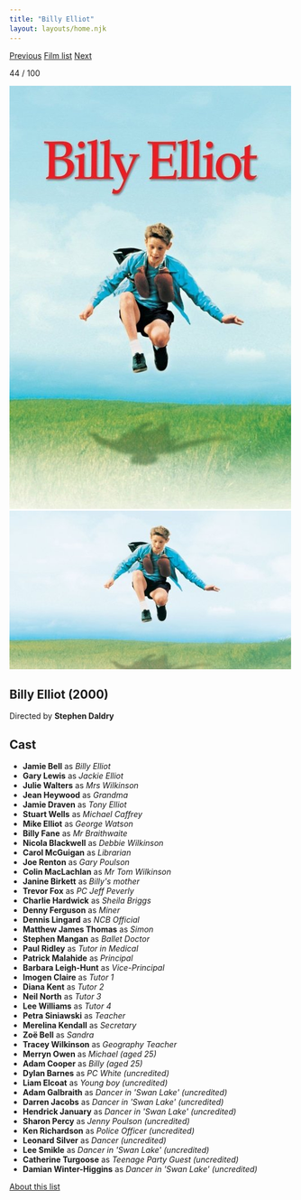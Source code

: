 ```yaml
---
title: "Billy Elliot"
layout: layouts/home.njk
---
```


<nav class="films">
  <a class="prev" href="../the-talented-mr-ripley">Previous</a>
  <a href="../">Film list</a>
  <a class="next" href="../amlie">Next</a>
</nav>

<p>44 / 100</p>

<article class="film">
  <img class="poster" src="../films/posters/billy-elliot.jpg" alt="">
  <img class="backdrop" src="../films/backdrops/billy-elliot.jpg" alt="">

  <h1>Billy Elliot (2000)</h1>

  <p class="director">
    Directed by <strong>Stephen Daldry</strong>
  </p>


  <h2>
    Cast
  </h2>
  <ul>
    <li><strong>Jamie Bell</strong> as <em>Billy Elliot</em></li>
<li><strong>Gary Lewis</strong> as <em>Jackie Elliot</em></li>
<li><strong>Julie Walters</strong> as <em>Mrs Wilkinson</em></li>
<li><strong>Jean Heywood</strong> as <em>Grandma</em></li>
<li><strong>Jamie Draven</strong> as <em>Tony Elliot</em></li>
<li><strong>Stuart Wells</strong> as <em>Michael Caffrey</em></li>
<li><strong>Mike Elliot</strong> as <em>George Watson</em></li>
<li><strong>Billy Fane</strong> as <em>Mr Braithwaite</em></li>
<li><strong>Nicola Blackwell</strong> as <em>Debbie Wilkinson</em></li>
<li><strong>Carol McGuigan</strong> as <em>Librarian</em></li>
<li><strong>Joe Renton</strong> as <em>Gary Poulson</em></li>
<li><strong>Colin MacLachlan</strong> as <em>Mr Tom Wilkinson</em></li>
<li><strong>Janine Birkett</strong> as <em>Billy's mother</em></li>
<li><strong>Trevor Fox</strong> as <em>PC Jeff Peverly</em></li>
<li><strong>Charlie Hardwick</strong> as <em>Sheila Briggs</em></li>
<li><strong>Denny Ferguson</strong> as <em>Miner</em></li>
<li><strong>Dennis Lingard</strong> as <em>NCB Official</em></li>
<li><strong>Matthew James Thomas</strong> as <em>Simon</em></li>
<li><strong>Stephen Mangan</strong> as <em>Ballet Doctor</em></li>
<li><strong>Paul Ridley</strong> as <em>Tutor in Medical</em></li>
<li><strong>Patrick Malahide</strong> as <em>Principal</em></li>
<li><strong>Barbara Leigh-Hunt</strong> as <em>Vice-Principal</em></li>
<li><strong>Imogen Claire</strong> as <em>Tutor 1</em></li>
<li><strong>Diana Kent</strong> as <em>Tutor 2</em></li>
<li><strong>Neil North</strong> as <em>Tutor 3</em></li>
<li><strong>Lee Williams</strong> as <em>Tutor 4</em></li>
<li><strong>Petra Siniawski</strong> as <em>Teacher</em></li>
<li><strong>Merelina Kendall</strong> as <em>Secretary</em></li>
<li><strong>Zoë Bell</strong> as <em>Sandra</em></li>
<li><strong>Tracey Wilkinson</strong> as <em>Geography Teacher</em></li>
<li><strong>Merryn Owen</strong> as <em>Michael (aged 25)</em></li>
<li><strong>Adam Cooper</strong> as <em>Billy (aged 25)</em></li>
<li><strong>Dylan Barnes</strong> as <em>PC White (uncredited)</em></li>
<li><strong>Liam Elcoat</strong> as <em>Young boy (uncredited)</em></li>
<li><strong>Adam Galbraith</strong> as <em>Dancer in 'Swan Lake' (uncredited)</em></li>
<li><strong>Darren Jacobs</strong> as <em>Dancer in 'Swan Lake' (uncredited)</em></li>
<li><strong>Hendrick January</strong> as <em>Dancer in 'Swan Lake' (uncredited)</em></li>
<li><strong>Sharon Percy</strong> as <em>Jenny Poulson (uncredited)</em></li>
<li><strong>Ken Richardson</strong> as <em>Police Officer (uncredited)</em></li>
<li><strong>Leonard Silver</strong> as <em>Dancer (uncredited)</em></li>
<li><strong>Lee Smikle</strong> as <em>Dancer in 'Swan Lake' (uncredited)</em></li>
<li><strong>Catherine Turgoose</strong> as <em>Teenage Party Guest (uncredited)</em></li>
<li><strong>Damian Winter-Higgins</strong> as <em>Dancer in 'Swan Lake' (uncredited)</em></li>
  </ul>
</article>
<footer>
  <a href="../about">About this list</a>
</footer>
